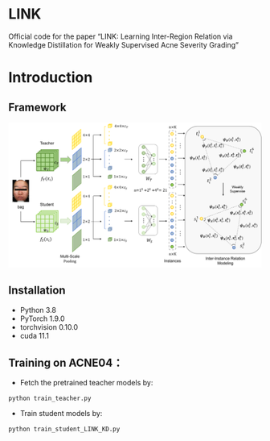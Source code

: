 # LINK
Official code for the paper “LINK: Learning Inter-Region Relation via Knowledge Distillation for Weakly Supervised Acne Severity Grading”

# Introduction
## Framework
![Framework](./LINK/picture/framework.png)
## Installation

- Python 3.8  
- PyTorch 1.9.0  
- torchvision 0.10.0
- cuda 11.1

## Training on ACNE04：
- Fetch the pretrained teacher models by:
```
python train_teacher.py
```
- Train student models by:
```
python train_student_LINK_KD.py
```
